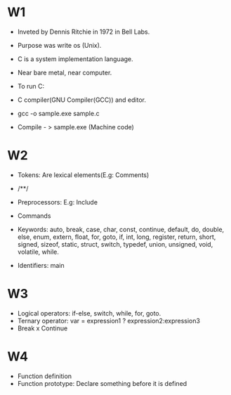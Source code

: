 # W1

- Inveted by Dennis Ritchie in 1972 in Bell Labs. 
- Purpose was write  os (Unix).
- C is a system implementation language.
- Near bare metal, near computer.

- To run C:
- C compiler(GNU Compiler(GCC)) and editor.
- gcc -o sample.exe sample.c
- Compile - > sample.exe (Machine code)

# W2

- Tokens: Are lexical elements(E.g: Comments)
- /**/
- Preprocessors: E.g: Include
- Commands

- Keywords: auto, break, case, char, const, continue, default, do, double, else, enum, extern, float, for, goto, if, int, long, register, return, short, 
signed, sizeof, static, struct, switch, typedef, union, unsigned, void, volatile, while. 

- Identifiers: main

# W3

- Logical operators: if-else, switch, while, for, goto.
- Ternary operator: var = expression1 ? expression2:expression3
- Break x Continue

# W4

- Function definition
- Function prototype: Declare something before it is defined
